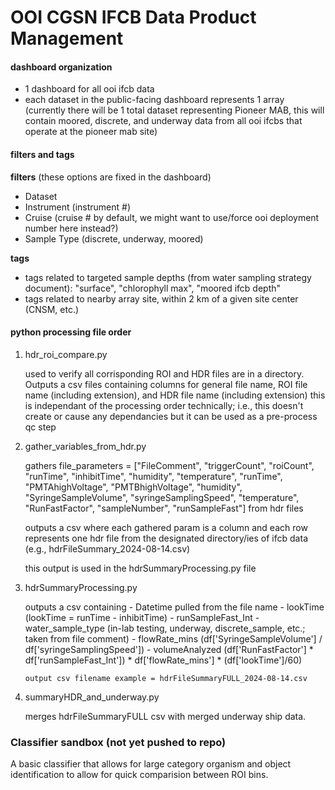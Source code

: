 # OOI CGSN IFCB Data Product Management

#### dashboard organization
- 1 dashboard for all ooi ifcb data
- each dataset in the public-facing dashboard represents 1 array (currently there will be 1 total dataset representing Pioneer MAB, this will contain moored, discrete, and underway data from all ooi ifcbs that operate at the pioneer mab site)

#### filters and tags

**filters** (these options are fixed in the dashboard)
- Dataset
- Instrument (instrument #)
- Cruise (cruise # by default, we might want to use/force ooi deployment number here instead?)
- Sample Type (discrete, underway, moored)

**tags**
- tags related to targeted sample depths (from water sampling strategy document): "surface", "chlorophyll max", "moored ifcb depth"
- tags related to nearby array site, within 2 km of a given site center (CNSM, etc.)

#### python processing file order

1. hdr_roi_compare.py 

      used to verify all corrisponding ROI and HDR files are in a directory. Outputs a csv files containing columns for general file name, ROI file name (including extension), and HDR file name (including extension)
      this is independant of the processing order technically; i.e., this doesn't create or cause any dependancies but it can be used as a pre-process qc step

   
3. gather_variables_from_hdr.py

      gathers file_parameters = ["FileComment", "triggerCount", "roiCount", "runTime", "inhibitTime", "humidity", "temperature", "runTime", "PMTAhighVoltage", "PMTBhighVoltage", "humidity", "SyringeSampleVolume", "syringeSamplingSpeed", "temperature", "RunFastFactor", "sampleNumber", "runSampleFast"]
      from hdr files

      outputs a csv where each gathered param is a column and each row represents one hdr file from the designated directory/ies of ifcb data (e.g., hdrFileSummary_2024-08-14.csv)

      this output is used in the hdrSummaryProcessing.py file

4. hdrSummaryProcessing.py

      outputs a csv containing
       - Datetime pulled from the file name
       - lookTime (lookTime = runTime - inhibitTime)
       - runSampleFast_Int
       - water_sample_type (in-lab testing, underway, discrete_sample, etc.; taken from file comment)
       - flowRate_mins (df['SyringeSampleVolume'] / df['syringeSamplingSpeed'])
       - volumeAnalyzed (df['RunFastFactor'] * df['runSampleFast_Int']) * df['flowRate_mins'] * (df['lookTime']/60)

       output csv filename example = hdrFileSummaryFULL_2024-08-14.csv

6. summaryHDR_and_underway.py

    merges hdrFileSummaryFULL csv with merged underway ship data.



### Classifier sandbox (not yet pushed to repo)

A basic classifier that allows for large category organism and object identification to allow for quick comparision between ROI bins. 


